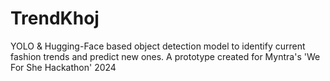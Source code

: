 # TrendKhoj
YOLO &amp; Hugging-Face based object detection model to identify current fashion trends and predict new ones. A prototype created for Myntra's 'We For She Hackathon' 2024
